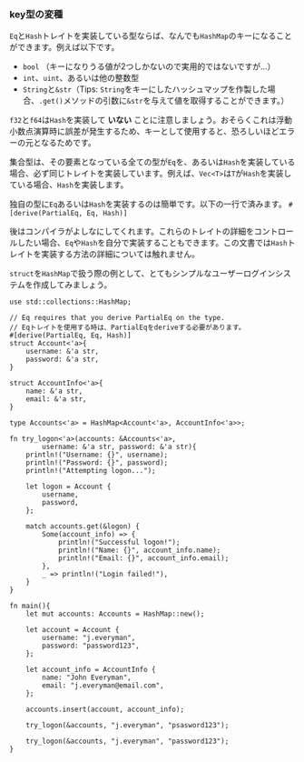 ### key型の変種

`Eq`と`Hash`トレイトを実装している型ならば、なんでも`HashMap`のキーになることができます。例えば以下です。

-   `bool` （キーになりうる値が2つしかないので実用的ではないですが...）
-   `int`、`uint`、あるいは他の整数型
-   `String`と`&str`（Tips:
    `String`をキーにしたハッシュマップを作製した場合、`.get()`メソッドの引数に`&str`を与えて値を取得することができます。）

`f32`と`f64`は`Hash`を実装して **いない**
ことに注意しましょう。おそらくこれは浮動小数点演算時に誤差が発生するため、キーとして使用すると、恐ろしいほどエラーの元となるためです。

集合型は、その要素となっている全ての型が`Eq`を、あるいは`Hash`を実装している場合、必ず同じトレイトを実装しています。例えば、`Vec<T>`は`T`が`Hash`を実装している場合、`Hash`を実装します。

独自の型に`Eq`あるいは`Hash`を実装するのは簡単です。以下の一行で済みます。
`#[derive(PartialEq, Eq, Hash)]`

後はコンパイラがよしなにしてくれます。これらのトレイトの詳細をコントロールしたい場合、`Eq`や`Hash`を自分で実装することもできます。この文書では`Hash`トレイトを実装する方法の詳細については触れません。

`struct`を`HashMap`で扱う際の例として、とてもシンプルなユーザーログインシステムを作成してみましょう。

    use std::collections::HashMap;

    // Eq requires that you derive PartialEq on the type.
    // Eqトレイトを使用する時は、PartialEqをderiveする必要があります。
    #[derive(PartialEq, Eq, Hash)]
    struct Account<'a>{
        username: &'a str,
        password: &'a str,
    }

    struct AccountInfo<'a>{
        name: &'a str,
        email: &'a str,
    }

    type Accounts<'a> = HashMap<Account<'a>, AccountInfo<'a>>;

    fn try_logon<'a>(accounts: &Accounts<'a>,
            username: &'a str, password: &'a str){
        println!("Username: {}", username);
        println!("Password: {}", password);
        println!("Attempting logon...");

        let logon = Account {
            username,
            password,
        };

        match accounts.get(&logon) {
            Some(account_info) => {
                println!("Successful logon!");
                println!("Name: {}", account_info.name);
                println!("Email: {}", account_info.email);
            },
            _ => println!("Login failed!"),
        }
    }

    fn main(){
        let mut accounts: Accounts = HashMap::new();

        let account = Account {
            username: "j.everyman",
            password: "password123",
        };

        let account_info = AccountInfo {
            name: "John Everyman",
            email: "j.everyman@email.com",
        };

        accounts.insert(account, account_info);

        try_logon(&accounts, "j.everyman", "psasword123");

        try_logon(&accounts, "j.everyman", "password123");
    }


